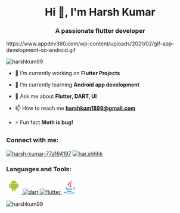 <h1 align="center">Hi 👋, I'm Harsh Kumar</h1>
<h3 align="center">A passionate flutter developer</h3>
https://www.appdev360.com/wp-content/uploads/2021/02/gif-app-development-on-android.gif

<p align="left"> <img src="https://komarev.com/ghpvc/?username=harshkum99&label=Profile%20views&color=0e75b6&style=flat" alt="harshkum99" /> </p>

- 🔭 I’m currently working on **Flutter Projects**

- 🌱 I’m currently learning **Android app development**

- 💬 Ask me about **Flutter, DART, UI**

- 📫 How to reach me **harshkum1899@gmail.com**

- ⚡ Fun fact **Moth is bug!**

<h3 align="left">Connect with me:</h3>
<p align="left">
<a href="https://linkedin.com/in/harsh-kumar-77a164197" target="blank"><img align="center" src="https://raw.githubusercontent.com/rahuldkjain/github-profile-readme-generator/master/src/images/icons/Social/linked-in-alt.svg" alt="harsh-kumar-77a164197" height="30" width="40" /></a>
<a href="https://instagram.com/har.shhhk" target="blank"><img align="center" src="https://raw.githubusercontent.com/rahuldkjain/github-profile-readme-generator/master/src/images/icons/Social/instagram.svg" alt="har.shhhk" height="30" width="40" /></a>
</p>

<h3 align="left">Languages and Tools:</h3>
<p align="left"> <a href="https://developer.android.com" target="_blank" rel="noreferrer"> <img src="https://raw.githubusercontent.com/devicons/devicon/master/icons/android/android-original-wordmark.svg" alt="android" width="40" height="40"/> </a> <a href="https://dart.dev" target="_blank" rel="noreferrer"> <img src="https://www.vectorlogo.zone/logos/dartlang/dartlang-icon.svg" alt="dart" width="40" height="40"/> </a> <a href="https://flutter.dev" target="_blank" rel="noreferrer"> <img src="https://www.vectorlogo.zone/logos/flutterio/flutterio-icon.svg" alt="flutter" width="40" height="40"/> </a> <a href="https://www.java.com" target="_blank" rel="noreferrer"> <img src="https://raw.githubusercontent.com/devicons/devicon/master/icons/java/java-original.svg" alt="java" width="40" height="40"/> </a> </p>

<p><img align="center" src="https://github-readme-stats.vercel.app/api/top-langs?username=harshkum99&show_icons=true&locale=en&layout=compact" alt="harshkum99" /></p>
